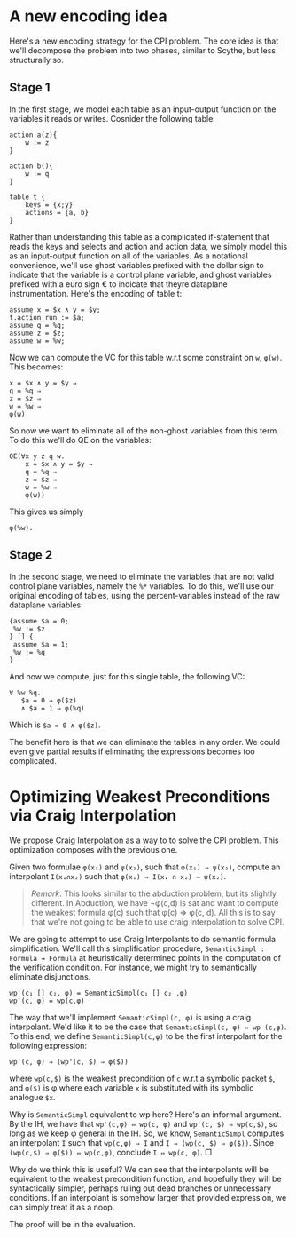 # A new encoding idea

Here's a new encoding strategy for the CPI problem. The core idea is that we'll
decompose the problem into two phases, similar to Scythe, but less structurally
so.


## Stage 1
In the first stage, we model each table as an input-output function on the
variables it reads or writes. Cosnider the following table:

    action a(z){
        w := z
    }
    
    action b(){
        w := q
    }

    table t {
        keys = {x;y}
        actions = {a, b}
    }

Rather than understanding this table as a complicated if-statement that reads
the keys and selects and action and action data, we simply model this as an
input-output function on all of the variables. As a notational convenience,
we'll use ghost variables prefixed with the dollar sign to indicate that the
variable is a control plane variable, and ghost variables prefixed with a euro
sign € to indicate that theyre dataplane instrumentation. Here's the encoding of
table t:

    assume x = $x ∧ y = $y;
    t.action_run := $a;
    assume q = %q;
    assume z = $z;
    assume w = %w;
    
Now we can compute the VC for this table w.r.t some constraint on `w`, `φ(w)`.
This becomes:

    x = $x ∧ y = $y ⇒
    q = %q ⇒
    z = $z ⇒
    w = %w ⇒ 
    φ(w)
    
So now we want to eliminate all of the non-ghost variables from this term. To do
this we'll do QE on the variables:

    QE(∀x y z q w.
        x = $x ∧ y = $y ⇒
        q = %q ⇒
        z = $z ⇒
        w = %w ⇒ 
        φ(w))
        
This gives us simply
    
    φ(%w).
    
    
## Stage 2

In the second stage, we need to eliminate the variables that are not valid
control plane variables, namely the `%*` variables. To do this, we'll use our
original encoding of tables, using the percent-variables instead of the raw
dataplane variables:

    {assume $a = 0;
     %w := $z
    } [] {
     assume $a = 1;
     %w := %q
    }
    
And now we compute, just for this single table, the following VC:

    ∀ %w %q.
       $a = 0 ⇒ φ($z)
       ∧ $a = 1 ⇒ φ(%q)

Which is `$a = 0 ∧ φ($z)`.


The benefit here is that we can eliminate the tables in any order. We could even
give partial results if eliminating the expressions becomes too complicated.


# Optimizing Weakest Preconditions via Craig Interpolation

We propose Craig Interpolation as a way to to solve the CPI problem. This
optimization composes with the previous one.

Given two formulae `φ(x₁)` and `ψ(x₂)`, such that `φ(x₁) ⇒ ψ(x₂)`, compute an
interpolant `I(x₁∩x₂)` such that `φ(x₁) ⇒ I(x₁ ∩ x₂) ⇒ ψ(x₂)`.

> _Remark_. This looks similar to the abduction problem, but its slightly
> different. In Abduction, we have ¬φ(c,d) is sat and want to compute the
> weakest formula φ(c) such that φ(c) ⇒ φ(c, d). All this is to say that we're
> not going to be able to use craig interpolation to solve CPI.

We are going to attempt to use Craig Interpolants to do semantic formula
simplification. We'll call this simplification procedure, `SemanticSimpl :
Formula → Formula` at heuristically determined points in the computation of the
verification condition. For instance, we might try to semantically eliminate
disjunctions.

    wp'(c₁ [] c₂, φ) = SemanticSimpl(c₁ [] c₂ ,φ)
    wp'(c, φ) = wp(c,φ)
    
The way that we'll implement `SemanticSimpl(c, φ)` is using a craig interpolant.
We'd like it to be the case that `SemanticSimpl(c, φ) ⇔ wp (c,φ)`. To this end,
we define `SemanticSimpl(c,φ)` to be the first interpolant for the following
expression:

    wp'(c, φ) ⇒ (wp'(c, $) ⇒ φ($))
        
where `wp(c,$)` is the weakest precondition of `c` w.r.t a symbolic packet `$`,
and `φ($)` is φ where each variable `x` is substituted with its symbolic
analogue `$x`.

Why is `SemanticSimpl` equivalent to wp here? Here's an informal
argument. By the IH, we have that `wp'(c,φ) ⇔ wp(c, φ)` and `wp'(c, $) ⇔
wp(c,$)`, so long as we keep φ general in the IH. So, we know, `SemanticSimpl`
computes an interpolant `I` such that `wp(c,φ) ⇒ I` and `I ⇒ (wp(c, $) ⇒ φ($))`.
Since `(wp(c,$) ⇒ φ($)) ⇔ wp(c,φ)`, conclude `I ⇔ wp(c, φ)`. □

Why do we think this is useful? We can see that the interpolants will be
equivalent to the weakest precondition function, and hopefully they will be
syntactically simpler, perhaps ruling out dead branches or unnecessary
conditions. If an interpolant is somehow larger that provided expression, we can
simply treat it as a noop.

The proof will be in the evaluation.


